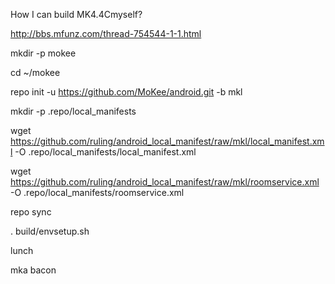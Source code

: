 How I can build MK4.4Cmyself?

http://bbs.mfunz.com/thread-754544-1-1.html

mkdir -p mokee

cd ~/mokee

repo init -u https://github.com/MoKee/android.git -b mkl

mkdir -p .repo/local_manifests

wget https://github.com/ruling/android_local_manifest/raw/mkl/local_manifest.xml -O .repo/local_manifests/local_manifest.xml

wget https://github.com/ruling/android_local_manifest/raw/mkl/roomservice.xml -O .repo/local_manifests/roomservice.xml

repo sync

. build/envsetup.sh

lunch

mka bacon
